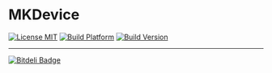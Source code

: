 # MKDevice

[![License MIT](https://go-shields.herokuapp.com/license-MIT-blue.png)](https://github.com/michalkonturek/MKDevice/blob/master/LICENSE)
[![Build Platform](https://cocoapod-badges.herokuapp.com/p/MKDevice/badge.png)](https://github.com/michalkonturek/MKDevice)
[![Build Version](https://cocoapod-badges.herokuapp.com/v/MKDevice/badge.png)](https://github.com/michalkonturek/MKDevice)
<!-- [![Build Status](https://travis-ci.org/michalkonturek/MKDevice.png?branch=master)](https://travis-ci.org/michalkonturek/MKDevice) -->


- - - 

[![Bitdeli Badge](https://d2weczhvl823v0.cloudfront.net/michalkonturek/mkdevice/trend.png)](https://bitdeli.com/free "Bitdeli Badge")